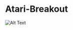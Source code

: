 # Atari-Breakout

![Alt Text](https://github.com/antonpriyanka/Atari-Breakout/blob/master/atari_breakout.gif)
